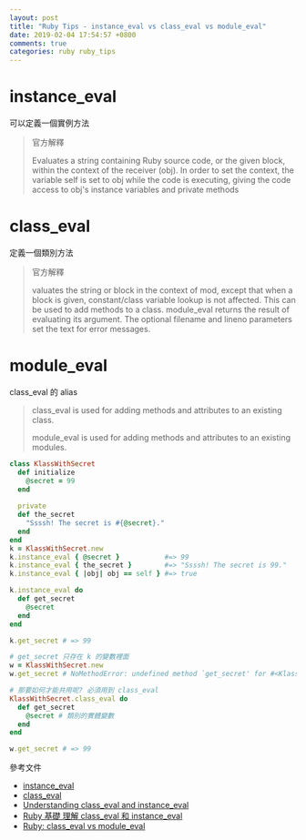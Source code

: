 ```yaml
---
layout: post
title: "Ruby Tips - instance_eval vs class_eval vs module_eval"
date: 2019-02-04 17:54:57 +0800
comments: true
categories: ruby ruby_tips
---
```


<!-- more -->

# instance_eval

可以定義一個實例方法

> 官方解釋
> 
> Evaluates a string containing Ruby source code, or the given block, within the context of the receiver (obj). In order to set the context, the variable self is set to obj while the code is executing, giving the code access to obj's instance variables and private methods


# class_eval 

定義一個類別方法

> 官方解釋
> 
>valuates the string or block in the context of mod, except that when a block is given, constant/class variable lookup is not affected. This can be used to add methods to a class. module_eval returns the result of evaluating its argument. The optional filename and lineno parameters set the text for error messages.

# module_eval

class_eval 的 alias

> class_eval is used for adding methods and attributes to an existing class.
> 
> module_eval is used for adding methods and attributes to an existing modules.


```ruby
class KlassWithSecret
  def initialize
    @secret = 99
  end
  
  private
  def the_secret
    "Ssssh! The secret is #{@secret}."
  end
end
k = KlassWithSecret.new
k.instance_eval { @secret }           #=> 99
k.instance_eval { the_secret }        #=> "Ssssh! The secret is 99."
k.instance_eval { |obj| obj == self } #=> true

k.instance_eval do
  def get_secret
    @secret
  end
end

k.get_secret # => 99

# get_secret 只存在 k 的變數裡面
w = KlassWithSecret.new
w.get_secret # NoMethodError: undefined method `get_secret' for #<KlassWithSecret:0x007fa75508fc88 @secret=99>

# 那要如何才能共用呢? 必須用到 class_eval
KlassWithSecret.class_eval do
  def get_secret
    @secret # 類別的實體變數
  end
end

w.get_secret # => 99
```

參考文件

* [instance_eval](https://ruby-doc.org/core-2.5.1/BasicObject.html#method-i-instance_eval)
* [class_eval](http://ruby-doc.org/core-2.5.1/Module.html#method-i-class_eval)
* [Understanding class_eval and instance_eval](http://web.stanford.edu/~ouster/cgi-bin/cs142-winter15/classEval.php)
* [Ruby 基礎 理解 class_eval 和 instance_eval](https://ruby-china.org/topics/25739)
* [Ruby: class_eval vs module_eval](https://medium.com/rubycademy/ruby-class-eval-vs-module-eval-6c3cc24a070)
